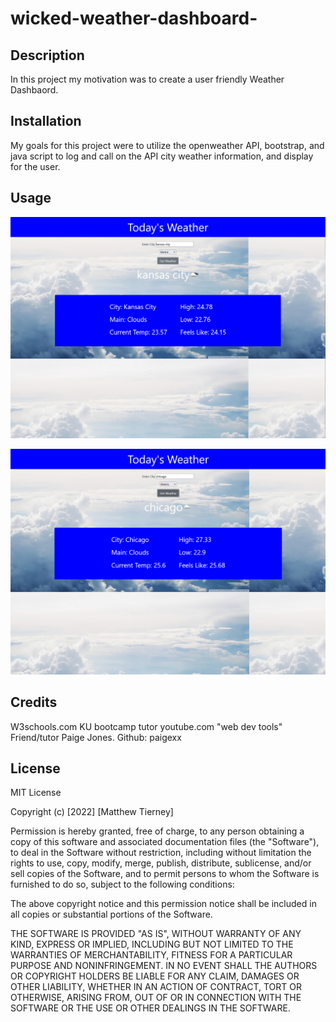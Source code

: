 # wicked-weather-dashboard-

## Description
In this project my motivation was to create a user friendly Weather Dashbaord. 

## Installation 
My goals for this project were to utilize the openweather API, bootstrap, and java script to log and call on the API city weather information, and display for the user.

## Usage

![alt text](Assets/Images/Screenshot%20(72).png)

![alt text](Assets/Images/Screenshot%20(73).png)

## Credits
W3schools.com
KU bootcamp tutor 
youtube.com "web dev tools"
Friend/tutor Paige Jones. Github: paigexx


## License 

MIT License

Copyright (c) [2022] [Matthew Tierney]

Permission is hereby granted, free of charge, to any person obtaining a copy
of this software and associated documentation files (the "Software"), to deal
in the Software without restriction, including without limitation the rights
to use, copy, modify, merge, publish, distribute, sublicense, and/or sell
copies of the Software, and to permit persons to whom the Software is
furnished to do so, subject to the following conditions:

The above copyright notice and this permission notice shall be included in all
copies or substantial portions of the Software.

THE SOFTWARE IS PROVIDED "AS IS", WITHOUT WARRANTY OF ANY KIND, EXPRESS OR
IMPLIED, INCLUDING BUT NOT LIMITED TO THE WARRANTIES OF MERCHANTABILITY,
FITNESS FOR A PARTICULAR PURPOSE AND NONINFRINGEMENT. IN NO EVENT SHALL THE
AUTHORS OR COPYRIGHT HOLDERS BE LIABLE FOR ANY CLAIM, DAMAGES OR OTHER
LIABILITY, WHETHER IN AN ACTION OF CONTRACT, TORT OR OTHERWISE, ARISING FROM,
OUT OF OR IN CONNECTION WITH THE SOFTWARE OR THE USE OR OTHER DEALINGS IN THE
SOFTWARE.